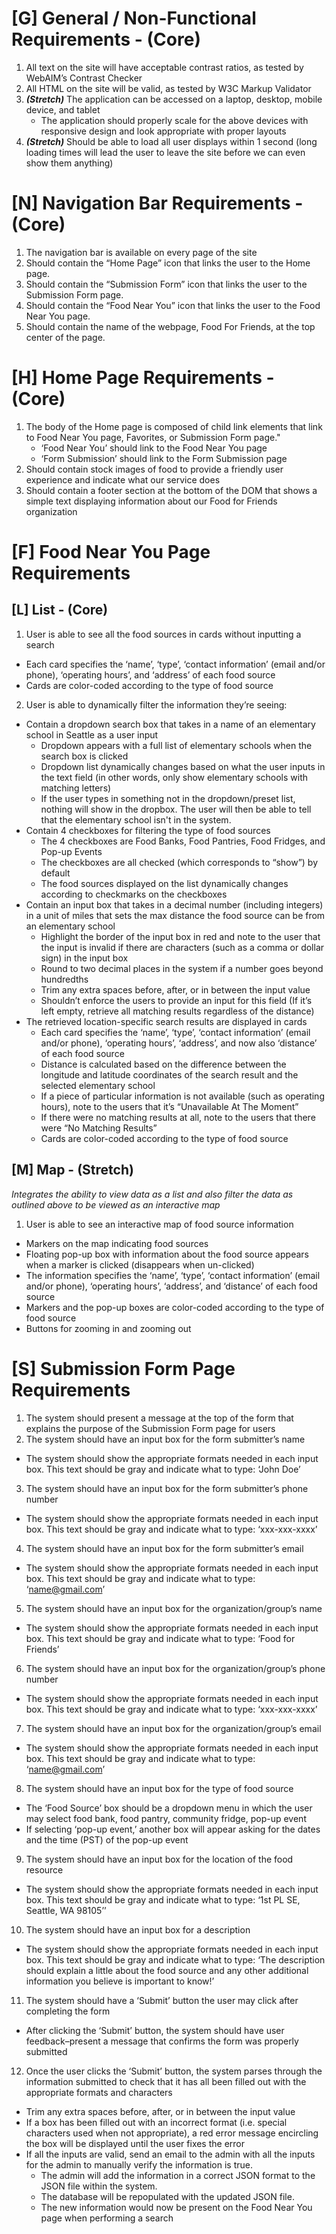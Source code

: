 # [G] General / Non-Functional Requirements - (Core)
1. All text on the site will have acceptable contrast ratios, as tested by WebAIM’s Contrast Checker 
2. All HTML on the site will be valid, as tested by W3C Markup Validator 
3. _**(Stretch)**_ The application can be accessed on a laptop, desktop, mobile device, and tablet
    - The application should properly scale for the above devices with responsive design and look appropriate with proper layouts
5. _**(Stretch)**_ Should be able to load all user displays within 1 second (long loading times will lead the user to leave the site before we can even show them anything) 

# [N] Navigation Bar Requirements - (Core)
1. The navigation bar is available on every page of the site
2. Should contain the “Home Page” icon that links the user to the Home page. 
3. Should contain the “Submission Form” icon that links the user to the Submission Form page.
4. Should contain the “Food Near You” icon that links the user to the Food Near You page. 
5. Should contain the name of the webpage, Food For Friends, at the top center of the page.

# [H] Home Page Requirements - (Core)
1. The body of the Home page is composed of child link elements that link to Food Near You page, Favorites, or Submission Form page." 
   - ‘Food Near You’ should link to the Food Near You page 
   - ‘Form Submission’ should link to the Form Submission page
2. Should contain stock images of food to provide a friendly user experience and indicate what our service does
3. Should contain a footer section at the bottom of the DOM that shows a simple text displaying information about our Food for Friends organization

# [F] Food Near You Page Requirements
## [L] List - (Core)
1. User is able to see all the food sources in cards without inputting a search
  - Each card specifies the ‘name’, ‘type’, ‘contact information’ (email and/or phone), ‘operating hours’, and ‘address’ of each food source
  - Cards are color-coded according to the type of food source
2. User is able to dynamically filter the information they’re seeing:
  - Contain a dropdown search box that takes in a name of an elementary school in Seattle as a user input
    - Dropdown appears with a full list of elementary schools when the search box is clicked
    - Dropdown list dynamically changes based on what the user inputs in the text field (in other words, only show elementary schools with matching letters)
    - If the user types in something not in the dropdown/preset list, nothing will show in the dropbox. The user will then be able to tell that the elementary school isn't in the system. 
  - Contain 4  checkboxes for filtering the type of food sources
    - The 4 checkboxes are Food Banks, Food Pantries, Food Fridges, and Pop-up Events
    - The checkboxes are all checked (which corresponds to “show”) by default
    - The food sources displayed on the list dynamically changes according to checkmarks on the checkboxes 
  - Contain an input box that takes in a decimal number (including integers) in a unit of miles that sets the max distance the food source can be from an elementary school
    - Highlight the border of the input box in red and note to the user that the input is invalid if there are characters (such as a comma or dollar sign) in the input box
    - Round to two decimal places in the system if a number goes beyond hundredths
    - Trim any extra spaces before, after, or in between the input value
    - Shouldn’t enforce the users to provide an input for this field (If it’s left empty, retrieve all matching results regardless of the distance) 
  - The retrieved location-specific search results are displayed in cards
    - Each card specifies the ‘name’, ‘type’, ‘contact information’ (email and/or phone), ‘operating hours’, ‘address’, and now also ‘distance’ of each food source
    - Distance is calculated based on the difference between the longitude and latitude coordinates of the search result and the selected elementary school 
    - If a piece of particular information is not available (such as operating hours), note to the users that it’s “Unavailable At The Moment”
    - If there were no matching results at all, note to the users that there were “No Matching Results” 
    - Cards are color-coded according to the type of food source

## [M] Map - (Stretch)
_Integrates the ability to view data as a list and also filter the data as outlined above to be viewed as an interactive map_
1. User is able to see an interactive map of food source information
  - Markers on the map indicating food sources
  - Floating pop-up box with information about the food source appears when a marker is clicked (disappears when un-clicked)  
  - The information specifies the ‘name’, ‘type’, ‘contact information’ (email and/or phone), ‘operating hours’, ‘address’, and ‘distance’ of each food source
  - Markers and the pop-up boxes are color-coded according to the type of food source
  - Buttons for zooming in and zooming out

# [S] Submission Form Page Requirements
1. The system should present a message at the top of the form that explains the purpose of the Submission Form page for users
2. The system should have an input box for the form submitter’s name
- The system should show the appropriate formats needed in each input box. This text should be gray and indicate what to type: ‘John Doe’
3. The system should have an input box for the form submitter’s phone number
- The system should show the appropriate formats needed in each input box. This text should be gray and indicate what to type: ‘xxx-xxx-xxxx’
4. The system should have an input box for the form submitter’s email
- The system should show the appropriate formats needed in each input box. This text should be gray and indicate what to type: ‘name@gmail.com’
5. The system should have an input box for the organization/group’s name
- The system should show the appropriate formats needed in each input box. This text should be gray and indicate what to type: ‘Food for Friends’
6. The system should have an input box for the organization/group’s phone number
- The system should show the appropriate formats needed in each input box. This text should be gray and indicate what to type: ‘xxx-xxx-xxxx’
7. The system should have an input box for the organization/group’s email
- The system should show the appropriate formats needed in each input box. This text should be gray and indicate what to type: ‘name@gmail.com’
8. The system should have an input box for the type of food source
- The ‘Food Source’ box should be a dropdown menu in which the user may select food bank, food pantry, community fridge, pop-up event
- If selecting ‘pop-up event,’ another box will appear asking for the dates and the time (PST) of the pop-up event 
9. The system should have an input box for the location of the food resource
- The system should show the appropriate formats needed in each input box. This text should be gray and indicate what to type: ‘1st PL SE, Seattle, WA 98105’’
10. The system should have an input box for a description
- The system should show the appropriate formats needed in each input box. This text should be gray and indicate what to type: ‘The description should explain a little about the food source and any other additional information you believe is important to know!’
11. The system should have a ‘Submit’ button the user may click after completing the form
- After clicking the ‘Submit’ button, the system should have user feedback–present a message that confirms the form was properly submitted
12. Once the user clicks the ‘Submit’ button, the system parses through the information submitted to check that it has all been filled out with the appropriate formats and characters
- Trim any extra spaces before, after, or in between the input value
- If a box has been filled out with an incorrect format (i.e. special characters used when not appropriate), a red error message encircling the box will be displayed until the user fixes the error
- If all the inputs are valid, send an email to the admin with all the inputs for the admin to manually verify the information is true.
  - The admin will add the information in a correct JSON format to the JSON file within the system.
  - The database will be repopulated with the updated JSON file.
  - The new information would now be present on the Food Near You page when performing a search
